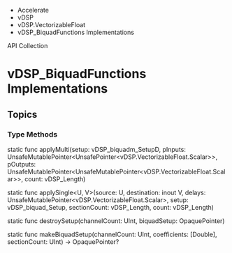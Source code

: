 

- Accelerate
- vDSP
- vDSP.VectorizableFloat
-  vDSP_BiquadFunctions Implementations 

API Collection

# vDSP_BiquadFunctions Implementations

## Topics

### Type Methods

static func applyMulti(setup: vDSP_biquadm_SetupD, pInputs: UnsafeMutablePointer&lt;UnsafePointer&lt;vDSP.VectorizableFloat.Scalar>>, pOutputs: UnsafeMutablePointer&lt;UnsafeMutablePointer&lt;vDSP.VectorizableFloat.Scalar>>, count: vDSP_Length)

static func applySingle&lt;U, V>(source: U, destination: inout V, delays: UnsafeMutablePointer&lt;vDSP.VectorizableFloat.Scalar>, setup: vDSP_biquad_Setup, sectionCount: vDSP_Length, count: vDSP_Length)

static func destroySetup(channelCount: UInt, biquadSetup: OpaquePointer)

static func makeBiquadSetup(channelCount: UInt, coefficients: [Double], sectionCount: UInt) -> OpaquePointer?

